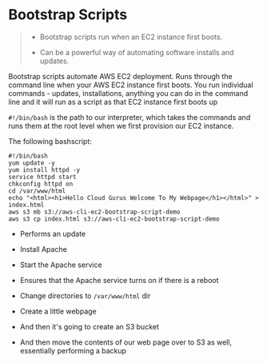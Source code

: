 # Bootstrap Scripts

> * Bootstrap scripts run when an EC2 instance first boots.
>
> * Can be a powerful way of automating software installs and updates.

Bootstrap scripts automate AWS EC2 deployment. Runs through the command line when your AWS EC2 instance first boots. You run individual commands - updates, installations, anything you can do in the command line and it will run as a script as that EC2 instance first boots up

`#!/bin/bash` is the path to our interpreter, which takes the commands and runs them at the root level when we first provision our EC2 instance.

The following bashscript:

```script
#!/bin/bash
yum update -y
yum install httpd -y
service httpd start
chkconfig httpd on
cd /var/www/html
echo "<html><h1>Hello Cloud Gurus Welcome To My Webpage</h1></html>" > index.html
aws s3 mb s3://aws-cli-ec2-bootstrap-script-demo
aws s3 cp index.html s3://aws-cli-ec2-bootstrap-script-demo
```

* Performs an update

* Install Apache

* Start the Apache service

* Ensures that the Apache service turns on if there is a reboot

* Change directories to `/var/www/html` dir

* Create a little webpage

* And then it's going to create an S3 bucket

* And then move the contents of our web page over to S3 as well, essentially performing a backup
